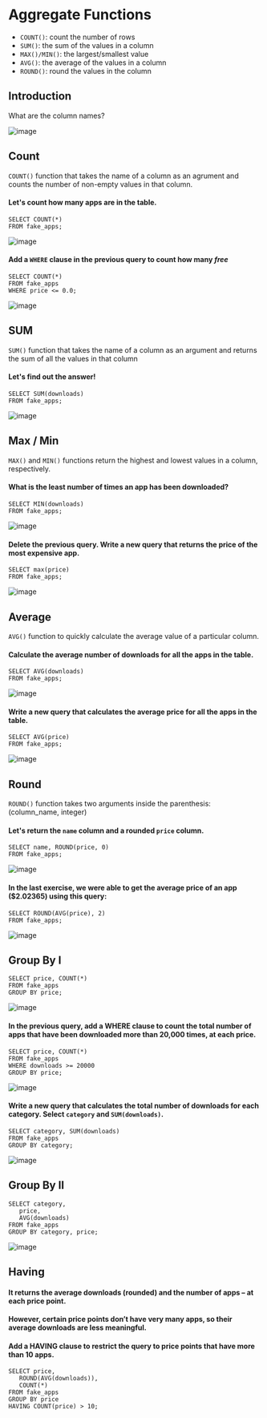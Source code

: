 # Aggregate Functions
- `COUNT()`: count the number of rows
- `SUM()`: the sum of the values in a column
- `MAX()/MIN()`: the largest/smallest value
- `AVG()`: the average of the values in a column
- `ROUND()`: round the values in the column

## Introduction
What are the column names?<br />

![image](https://user-images.githubusercontent.com/40252813/180625745-0461e032-e81a-4fcd-ae39-3c3debadac6f.png)

## Count
`COUNT()` function that takes the name of a column as an agrument and counts the number of non-empty values in that column.<br />

#### Let's count how many apps are in the table.

    SELECT COUNT(*)
    FROM fake_apps;
![image](https://user-images.githubusercontent.com/40252813/180625695-b5ab1c80-ee78-4752-97e8-e54a165f4a51.png)

#### Add a `WHERE` clause in the previous query to count how many <em>free</em>

    SELECT COUNT(*)
    FROM fake_apps
    WHERE price <= 0.0;
![image](https://user-images.githubusercontent.com/40252813/180625852-6f50f029-1602-42fb-bfee-37e9f5327585.png)

## SUM
`SUM()` function that takes the name of a column as an argument and returns the sum of all the values in that column
#### Let's find out the answer!

    SELECT SUM(downloads)
    FROM fake_apps;
![image](https://user-images.githubusercontent.com/40252813/180625960-368c86c7-5669-4673-8a5e-b21a542775b0.png)

## Max / Min
`MAX()` and `MIN()` functions return the highest and lowest values in a column, respectively.

#### What is the least number of times an app has been downloaded?

    SELECT MIN(downloads)
    FROM fake_apps;
![image](https://user-images.githubusercontent.com/40252813/180626016-674a533f-73aa-4b1e-9e8e-73b4c102de9a.png)

#### Delete the previous query. Write a new query that returns the price of the most expensive app.

    SELECT max(price)
    FROM fake_apps;
![image](https://user-images.githubusercontent.com/40252813/180626051-4b9e3208-aa98-43b8-9960-16fca009dd51.png)

## Average
`AVG()` function to quickly calculate the average value of a particular column.

#### Calculate the average number of downloads for all the apps in the table.

    SELECT AVG(downloads)
    FROM fake_apps;
![image](https://user-images.githubusercontent.com/40252813/180626119-7ba3e876-db51-422b-be70-613baa45bf3e.png)

#### Write a new query that calculates the average price for all the apps in the table.

    SELECT AVG(price)
    FROM fake_apps;
![image](https://user-images.githubusercontent.com/40252813/180626135-4c441252-e523-4be1-af0b-79b29d431ca7.png)

## Round
`ROUND()` function takes two arguments inside the parenthesis: (column_name, integer)

#### Let's return the `name` column and a rounded `price` column.

    SELECT name, ROUND(price, 0)
    FROM fake_apps;
![image](https://user-images.githubusercontent.com/40252813/180626191-342ede86-bf76-4ed3-a7ca-efc524780d83.png)

#### In the last exercise, we were able to get the average price of an app ($2.02365) using this query:
    SELECT ROUND(AVG(price), 2)
    FROM fake_apps;
![image](https://user-images.githubusercontent.com/40252813/180626339-ca3934c0-3af4-4008-9e97-84654ad24930.png)

## Group By I

    SELECT price, COUNT(*) 
    FROM fake_apps
    GROUP BY price;
![image](https://user-images.githubusercontent.com/40252813/180626383-4c5eae03-2f17-4cc2-9d09-47c0ee504377.png)

#### In the previous query, add a WHERE clause to count the total number of apps that have been downloaded more than 20,000 times, at each price.
    SELECT price, COUNT(*) 
    FROM fake_apps
    WHERE downloads >= 20000
    GROUP BY price;
![image](https://user-images.githubusercontent.com/40252813/180626448-994b6a14-122f-41a0-8e32-4b81b0b2f959.png)

#### Write a new query that calculates the total number of downloads for each category. Select `category` and `SUM(downloads)`.
    SELECT category, SUM(downloads)
    FROM fake_apps
    GROUP BY category;
![image](https://user-images.githubusercontent.com/40252813/180626499-58e0102c-824d-4260-977b-77f282b69455.png)

## Group By II

    SELECT category, 
       price,
       AVG(downloads)
    FROM fake_apps
    GROUP BY category, price;
![image](https://user-images.githubusercontent.com/40252813/180626558-0f94e283-f129-41d3-b5e2-c3f09f9318a3.png)

## Having

#### It returns the average downloads (rounded) and the number of apps – at each price point.
#### However, certain price points don’t have very many apps, so their average downloads are less meaningful.
#### Add a HAVING clause to restrict the query to price points that have more than 10 apps.

    SELECT price, 
       ROUND(AVG(downloads)),
       COUNT(*)
    FROM fake_apps
    GROUP BY price
    HAVING COUNT(price) > 10;
